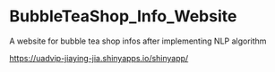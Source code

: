 # BubbleTeaShop_Info_Website
A website for bubble tea shop infos after implementing NLP algorithm

https://uadvip-jiaying-jia.shinyapps.io/shinyapp/
